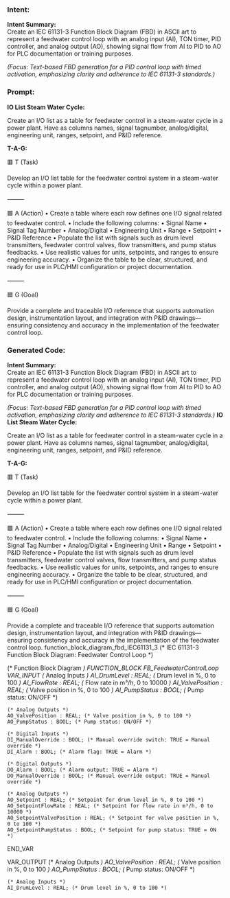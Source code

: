 ### Intent:
**Intent Summary:**  
Create an IEC 61131-3 Function Block Diagram (FBD) in ASCII art to represent a feedwater control loop with an analog input (AI), TON timer, PID controller, and analog output (AO), showing signal flow from AI to PID to AO for PLC documentation or training purposes.  

*(Focus: Text-based FBD generation for a PID control loop with timed activation, emphasizing clarity and adherence to IEC 61131-3 standards.)*

### Prompt:
**IO List Steam Water Cycle:**

Create an I/O list as a table for feedwater control in a steam-water cycle in a power plant. Have as columns names, signal tagnumber, analog/digital, engineering unit, ranges, setpoint, and P&ID reference.

**T-A-G:**

🟥 T (Task)

Develop an I/O list table for the feedwater control system in a steam-water cycle within a power plant.

⸻

🟩 A (Action)
	•	Create a table where each row defines one I/O signal related to feedwater control.
	•	Include the following columns:
	•	Signal Name
	•	Signal Tag Number
	•	Analog/Digital
	•	Engineering Unit
	•	Range
	•	Setpoint
	•	P&ID Reference
	•	Populate the list with signals such as drum level transmitters, feedwater control valves, flow transmitters, and pump status feedbacks.
	•	Use realistic values for units, setpoints, and ranges to ensure engineering accuracy.
	•	Organize the table to be clear, structured, and ready for use in PLC/HMI configuration or project documentation.

⸻

🟦 G (Goal)

Provide a complete and traceable I/O reference that supports automation design, instrumentation layout, and integration with P&ID drawings—ensuring consistency and accuracy in the implementation of the feedwater control loop.

### Generated Code:
**Intent Summary:**  
Create an IEC 61131-3 Function Block Diagram (FBD) in ASCII art to represent a feedwater control loop with an analog input (AI), TON timer, PID controller, and analog output (AO), showing signal flow from AI to PID to AO for PLC documentation or training purposes.  

*(Focus: Text-based FBD generation for a PID control loop with timed activation, emphasizing clarity and adherence to IEC 61131-3 standards.)*
**IO List Steam Water Cycle:**

Create an I/O list as a table for feedwater control in a steam-water cycle in a power plant. Have as columns names, signal tagnumber, analog/digital, engineering unit, ranges, setpoint, and P&ID reference.

**T-A-G:**

🟥 T (Task)

Develop an I/O list table for the feedwater control system in a steam-water cycle within a power plant.

⸻

🟩 A (Action)
	•	Create a table where each row defines one I/O signal related to feedwater control.
	•	Include the following columns:
	•	Signal Name
	•	Signal Tag Number
	•	Analog/Digital
	•	Engineering Unit
	•	Range
	•	Setpoint
	•	P&ID Reference
	•	Populate the list with signals such as drum level transmitters, feedwater control valves, flow transmitters, and pump status feedbacks.
	•	Use realistic values for units, setpoints, and ranges to ensure engineering accuracy.
	•	Organize the table to be clear, structured, and ready for use in PLC/HMI configuration or project documentation.

⸻

🟦 G (Goal)

Provide a complete and traceable I/O reference that supports automation design, instrumentation layout, and integration with P&ID drawings—ensuring consistency and accuracy in the implementation of the feedwater control loop.
function_block_diagram_fbd_IEC61131_3
(* IEC 61131-3 Function Block Diagram: Feedwater Control Loop *)

(* Function Block Diagram *)
FUNCTION_BLOCK FB_FeedwaterControlLoop
VAR_INPUT
    (* Analog Inputs *)
    AI_DrumLevel : REAL; (* Drum level in %, 0 to 100 *)
    AI_FlowRate : REAL; (* Flow rate in m³/h, 0 to 10000 *)
    AI_ValvePosition : REAL; (* Valve position in %, 0 to 100 *)
    AI_PumpStatus : BOOL; (* Pump status: ON/OFF *)
    
    (* Analog Outputs *)
    AO_ValvePosition : REAL; (* Valve position in %, 0 to 100 *)
    AO_PumpStatus : BOOL; (* Pump status: ON/OFF *)
    
    (* Digital Inputs *)
    DI_ManualOverride : BOOL; (* Manual override switch: TRUE = Manual override *)
    DI_Alarm : BOOL; (* Alarm flag: TRUE = Alarm *)
    
    (* Digital Outputs *)
    DO_Alarm : BOOL; (* Alarm output: TRUE = Alarm *)
    DO_ManualOverride : BOOL; (* Manual override output: TRUE = Manual override *)
    
    (* Analog Outputs *)
    AO_Setpoint : REAL; (* Setpoint for drum level in %, 0 to 100 *)
    AO_SetpointFlowRate : REAL; (* Setpoint for flow rate in m³/h, 0 to 10000 *)
    AO_SetpointValvePosition : REAL; (* Setpoint for valve position in %, 0 to 100 *)
    AO_SetpointPumpStatus : BOOL; (* Setpoint for pump status: TRUE = ON *)
END_VAR

VAR_OUTPUT
    (* Analog Outputs *)
    AO_ValvePosition : REAL; (* Valve position in %, 0 to 100 *)
    AO_PumpStatus : BOOL; (* Pump status: ON/OFF *)
    
    (* Analog Inputs *)
    AI_DrumLevel : REAL; (* Drum level in %, 0 to 100 *)
